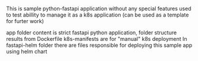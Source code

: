 This is sample python-fastapi application without any special features used to test abillity to manage it as a k8s application (can  be used as a template for furter work)

app folder content is strict fastapi python application, folder structure results from Dockerfile
k8s-manifests are for "manual" k8s deployment
In fastapi-helm folder there are files responsible for deploying this sample app using helm chart

